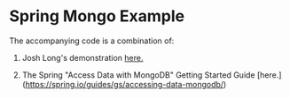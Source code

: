 # Spring Mongo Example

The accompanying code is a combination of:

1. Josh Long's demonstration [here.](https://www.youtube.com/watch?v=p8AdyMlpmPk&list=LLCg64YKEDAuQdWVVgRD1Yew)

2. The Spring "Access Data with MongoDB" Getting Started Guide [here.] (https://spring.io/guides/gs/accessing-data-mongodb/)
